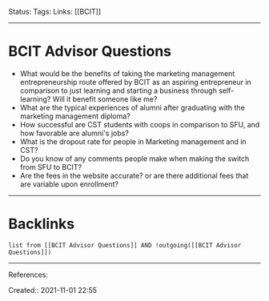 Status: 
Tags: 
Links: [[BCIT]]
___
# BCIT Advisor Questions

- What would be the benefits of taking the marketing management entrepreneurship route offered by BCIT as an aspiring entrepreneur in comparison to just learning and starting a business through self-learning? Will it benefit someone like me?
- What are the typical experiences of alumni after graduating with the marketing management diploma?
- How successful are CST students with coops in comparison to SFU, and how favorable are alumni's jobs?
- What is the dropout rate for people in Marketing management and in CST?
- Do you know of any comments people make when making the switch from SFU to BCIT?
- Are the fees in the website accurate? or are there additional fees that are variable upon enrollment?
___
# Backlinks
```dataview
list from [[BCIT Advisor Questions]] AND !outgoing([[BCIT Advisor Questions]])
```
___
References:

Created:: 2021-11-01 22:55
